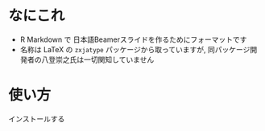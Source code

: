 # なにこれ

* R Markdown で 日本語Beamerスライドを作るためにフォーマットです
* 名称は LaTeX の `zxjatype` パッケージから取っていますが, 同パッケージ開発者の八登崇之氏は一切関知していません

# 使い方
インストールする
